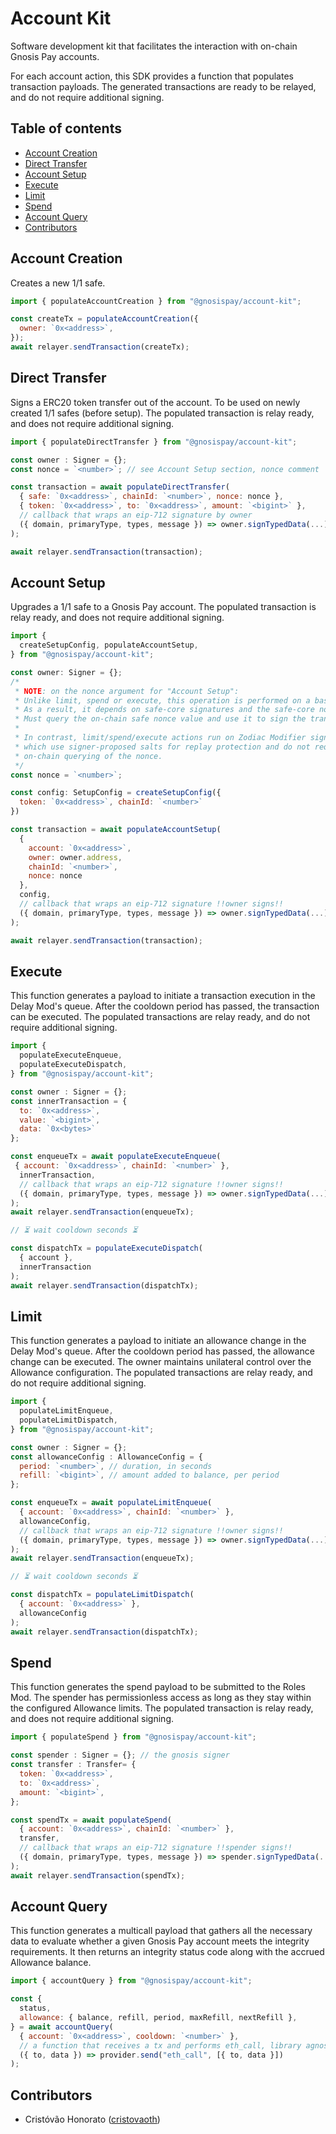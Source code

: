 # Account Kit

Software development kit that facilitates the interaction with on-chain Gnosis Pay accounts.

For each account action, this SDK provides a function that populates transaction payloads. The generated transactions are ready to be relayed, and do not require additional signing.

## Table of contents

- [Account Creation](#account-creation)
- [Direct Transfer](#direct-transfer)
- [Account Setup](#account-setup)
- [Execute](#execute)
- [Limit](#limit)
- [Spend](#spend)
- [Account Query](#account-query)
- [Contributors](#contributors)

## <a name="account-creation">Account Creation</a>

Creates a new 1/1 safe.

```js
import { populateAccountCreation } from "@gnosispay/account-kit";

const createTx = populateAccountCreation({
  owner: `0x<address>`,
});
await relayer.sendTransaction(createTx);
```

## <a name="direct-transfer">Direct Transfer</a>

Signs a ERC20 token transfer out of the account. To be used on newly created 1/1 safes (before setup). The populated transaction is relay ready, and does not require additional signing.

```js
import { populateDirectTransfer } from "@gnosispay/account-kit";

const owner : Signer = {};
const nonce = `<number>`; // see Account Setup section, nonce comment

const transaction = await populateDirectTransfer(
  { safe: `0x<address>`, chainId: `<number>`, nonce: nonce },
  { token: `0x<address>`, to: `0x<address>`, amount: `<bigint>` },
  // callback that wraps an eip-712 signature by owner
  ({ domain, primaryType, types, message }) => owner.signTypedData(...)
);

await relayer.sendTransaction(transaction);
```

## <a name="account-setup">Account Setup</a>

Upgrades a 1/1 safe to a Gnosis Pay account. The populated transaction is relay ready, and does not require additional signing.

```js
import {
  createSetupConfig, populateAccountSetup,
} from "@gnosispay/account-kit";

const owner: Signer = {};
/*
 * NOTE: on the nonce argument for "Account Setup":
 * Unlike limit, spend or execute, this operation is performed on a basic safe.
 * As a result, it depends on safe-core signatures and the safe-core nonce.
 * Must query the on-chain safe nonce value and use it to sign the transaction.
 *
 * In contrast, limit/spend/execute actions run on Zodiac Modifier signatures,
 * which use signer-proposed salts for replay protection and do not require
 * on-chain querying of the nonce.
 */
const nonce = `<number>`;

const config: SetupConfig = createSetupConfig({
  token: `0x<address>`, chainId: `<number>`
})

const transaction = await populateAccountSetup(
  {
    account: `0x<address>`,
    owner: owner.address,
    chainId: `<number>`,
    nonce: nonce
  },
  config,
  // callback that wraps an eip-712 signature !!owner signs!!
  ({ domain, primaryType, types, message }) => owner.signTypedData(...)
);

await relayer.sendTransaction(transaction);
```

## <a name="execute">Execute</a>

This function generates a payload to initiate a transaction execution in the Delay Mod's queue. After the cooldown period has passed, the transaction can be executed. The populated transactions are relay ready, and do not require additional signing.

```js
import {
  populateExecuteEnqueue,
  populateExecuteDispatch,
} from "@gnosispay/account-kit";

const owner : Signer = {};
const innerTransaction = {
  to: `0x<address>`,
  value: `<bigint>`,
  data: `0x<bytes>`
};

const enqueueTx = await populateExecuteEnqueue(
 { account: `0x<address>`, chainId: `<number>` },
  innerTransaction,
  // callback that wraps an eip-712 signature !!owner signs!!
  ({ domain, primaryType, types, message }) => owner.signTypedData(...)
);
await relayer.sendTransaction(enqueueTx);

// ⏳ wait cooldown seconds ⏳

const dispatchTx = populateExecuteDispatch(
  { account },
  innerTransaction
);
await relayer.sendTransaction(dispatchTx);
```

## <a name="limit">Limit</a>

This function generates a payload to initiate an allowance change in the Delay Mod's queue. After the cooldown period has passed, the allowance change can be executed. The owner maintains unilateral control over the Allowance configuration. The populated transactions are relay ready, and do not require additional signing.

```js
import {
  populateLimitEnqueue,
  populateLimitDispatch,
} from "@gnosispay/account-kit";

const owner : Signer = {};
const allowanceConfig : AllowanceConfig = {
  period: `<number>`, // duration, in seconds
  refill: `<bigint>`, // amount added to balance, per period
};

const enqueueTx = await populateLimitEnqueue(
  { account: `0x<address>`, chainId: `<number>` },
  allowanceConfig,
  // callback that wraps an eip-712 signature !!owner signs!!
  ({ domain, primaryType, types, message }) => owner.signTypedData(...)
);
await relayer.sendTransaction(enqueueTx);

// ⏳ wait cooldown seconds ⏳

const dispatchTx = populateLimitDispatch(
  { account: `0x<address>` },
  allowanceConfig
);
await relayer.sendTransaction(dispatchTx);
```

## <a name="spend">Spend</a>

This function generates the spend payload to be submitted to the Roles Mod. The spender has permissionless access as long as they stay within the configured Allowance limits. The populated transaction is relay ready, and does not require additional signing.

```js
import { populateSpend } from "@gnosispay/account-kit";

const spender : Signer = {}; // the gnosis signer
const transfer : Transfer= {
  token: `0x<address>`,
  to: `0x<address>`,
  amount: `<bigint>`,
};

const spendTx = await populateSpend(
  { account: `0x<address>`, chainId: `<number>` },
  transfer,
  // callback that wraps an eip-712 signature !!spender signs!!
  ({ domain, primaryType, types, message }) => spender.signTypedData(...)
);
await relayer.sendTransaction(spendTx);
```

## <a name="account-query">Account Query</a>

This function generates a multicall payload that gathers all the necessary data to evaluate whether a given Gnosis Pay account meets the integrity requirements. It then returns an integrity status code along with the accrued Allowance balance.

```js
import { accountQuery } from "@gnosispay/account-kit";

const {
  status,
  allowance: { balance, refill, period, maxRefill, nextRefill },
} = await accountQuery(
  { account: `0x<address>`, cooldown: `<number>` },
  // a function that receives a tx and performs eth_call, library agnostic
  ({ to, data }) => provider.send("eth_call", [{ to, data }])
);
```

## <a name="contributors">Contributors</a>

- Cristóvão Honorato ([cristovaoth](https://github.com/cristovaoth))
